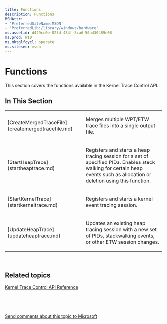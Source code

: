 ```yaml
---
title: Functions
description: Functions
MSHAttr:
- 'PreferredSiteName:MSDN'
- 'PreferredLib:/library/windows/hardware'
ms.assetid: d449cc0e-82fd-484f-8ca6-56a430489e08
ms.prod: W10
ms.mktglfcycl: operate
ms.sitesec: msdn
---
```


# Functions


This section covers the functions available in the Kernel Trace Control API.

## In This Section


<table>
<colgroup>
<col width="50%" />
<col width="50%" />
</colgroup>
<tbody>
<tr class="odd">
<td><p>[CreateMergedTraceFile](createmergedtracefile.md)</p></td>
<td><p>Merges multiple WPT/ETW trace files into a single output file.</p></td>
</tr>
<tr class="even">
<td><p>[StartHeapTrace](startheaptrace.md)</p></td>
<td><p>Registers and starts a heap tracing session for a set of specified PIDs. Enables stack walking for certain heap events such as allocation or deletion using this function.</p></td>
</tr>
<tr class="odd">
<td><p>[StartKernelTrace](startkerneltrace.md)</p></td>
<td><p>Registers and starts a kernel event tracing session.</p></td>
</tr>
<tr class="even">
<td><p>[UpdateHeapTrace](updateheaptrace.md)</p></td>
<td><p>Updates an existing heap tracing session with a new set of PIDs, stackwalking events, or other ETW session changes.</p></td>
</tr>
</tbody>
</table>

 

## Related topics


[Kernel Trace Control API Reference](kernel-trace-control-api-reference.md)

 

 

[Send comments about this topic to Microsoft](mailto:wsddocfb@microsoft.com?subject=Documentation%20feedback%20%5Bp_wpt\hw_design%5D:%20Functions%20%20RELEASE:%20%285/3/2016%29&body=%0A%0APRIVACY%20STATEMENT%0A%0AWe%20use%20your%20feedback%20to%20improve%20the%20documentation.%20We%20don't%20use%20your%20email%20address%20for%20any%20other%20purpose,%20and%20we'll%20remove%20your%20email%20address%20from%20our%20system%20after%20the%20issue%20that%20you're%20reporting%20is%20fixed.%20While%20we're%20working%20to%20fix%20this%20issue,%20we%20might%20send%20you%20an%20email%20message%20to%20ask%20for%20more%20info.%20Later,%20we%20might%20also%20send%20you%20an%20email%20message%20to%20let%20you%20know%20that%20we've%20addressed%20your%20feedback.%0A%0AFor%20more%20info%20about%20Microsoft's%20privacy%20policy,%20see%20http://privacy.microsoft.com/default.aspx. "Send comments about this topic to Microsoft")





